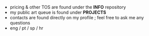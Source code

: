 - pricing & other TOS are found under the **INFO** repository
- my public art queue is found under **PROJECTS** 
- contacts are found directly on my profile ; feel free to ask me any questions
- eng / pt / sp / hr

<!---
workpyth/workpyth is a ✨ special ✨ repository because its `README.md` (this file) appears on your GitHub profile.
You can click the Preview link to take a look at your changes.
--->
